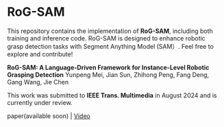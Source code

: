 # RoG-SAM
This repository contains the implementation of **RoG-SAM**, including both training and inference code. RoG-SAM is designed to enhance robotic grasp detection tasks with Segment Anything Model (SAM）. Feel free to explore and contribute!

**RoG-SAM: A Language-Driven Framework for Instance-Level Robotic Grasping Detection**
Yunpeng Mei, Jian Sun, Zhihong Peng,  Fang Deng, Gang Wang, Jie Chen

This work was submitted to **IEEE Trans. Multimedia** in August 2024 and is currently under review.

paper(available soon) | [Video](https://www.youtube.com/playlist?list=PL7et4nGJAImLGytsJbglGbXl1hacA2dy)
